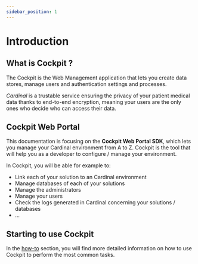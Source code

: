 ```yaml
---
sidebar_position: 1
---
```


# Introduction

## What is Cockpit ?

The Cockpit is the Web Management application that lets you create data stores, manage users and authentication settings and processes.

*Cardinal* is a trustable service ensuring the privacy of your patient medical data thanks to end-to-end encryption,
meaning your users are the only ones who decide who can access their data.

## Cockpit Web Portal
This documentation is focusing on the **Cockpit Web Portal SDK**, which lets you manage your Cardinal environment from 
A to Z.
Cockpit is the tool that will help you as a developer to configure / manage your environment. 

In Cockpit, you will be able for example to: 
- Link each of your solution to an Cardinal environment
- Manage databases of each of your solutions
- Manage the administrators
- Manage your users
- Check the logs generated in Cardinal concerning your solutions / databases
- ...

## Starting to use Cockpit

In the [how-to](/cockpit/how-to/index) section, you will find more detailed information on how to use Cockpit to perform the most common tasks.

